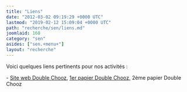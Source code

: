 ```yaml
---
title: "Liens"
date: "2012-03-02 09:19:29 +0000 UTC"
lastmod: "2019-02-12 15:09:04 +0000 UTC"
path: "recherche/sen/liens.md"
joomlaid: 160
category: "sen"
asides: ["sen.+menu+"]
layout: "recherche"
---
```

Voici quelques liens pertinents pour nos activités :

\- [Site web Double Chooz](http://doublechooz.in2p3.fr/Public/public.php), [1er papier Double Chooz,](http://arxiv.org/abs/1112.6353) 2ème papier Double Chooz
